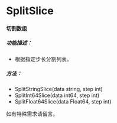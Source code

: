 # SplitSlice
#### 切割数组
##### 功能描述：
* 根据指定步长分割列表。
##### 方法：
* SplitStringSlice(data string, step int)
* SplitInt64Slice(data int64, step int)
* SplitFloat64Slice(data Float64, step int)

如有特殊需求请留言。
